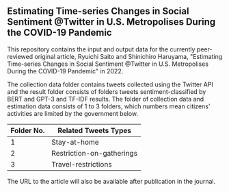 ## Estimating Time-series Changes in Social Sentiment @Twitter in U.S. Metropolises During the COVID-19 Pandemic

This repository contains the input and output data for the currently peer-reviewed original article, Ryuichi Saito and Shinichiro Haruyama, "Estimating Time-series Changes in Social Sentiment @Twitter in U.S. Metropolises During the COVID-19 Pandemic" in 2022.

The collection data folder contains tweets collected using the Twitter API and the result folder consists of folders tweets sentiment-classified by BERT and GPT-3 and TF-IDF results. The folder of collection data and estimation data consists of 1 to 3 folders, which numbers mean citizens' activities are limited by the government below.

| Folder No.| Related Tweets Types |
| --- | --- |
| 1 | Stay-at-home |
| 2 | Restriction-on-gatherings |
| 3 | Travel-restrictions |

The URL to the article will also be available after publication in the journal.
